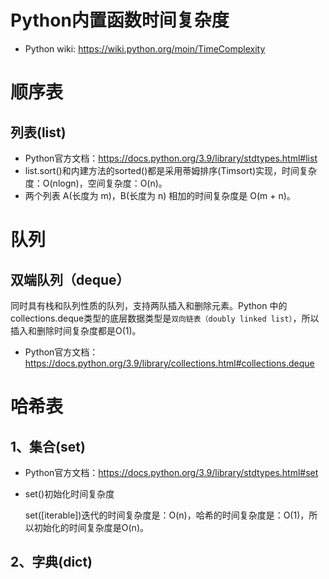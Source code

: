# Python内置函数时间复杂度

- Python wiki: https://wiki.python.org/moin/TimeComplexity

# 顺序表

## 列表(list)

- Python官方文档：https://docs.python.org/3.9/library/stdtypes.html#list
- list.sort()和内建方法的sorted()都是采用蒂姆排序(Timsort)实现，时间复杂度：O(nlogn)，空间复杂度：O(n)。
- 两个列表 A(长度为 m)，B(长度为 n) 相加的时间复杂度是 O(m + n)。

# 队列

## 双端队列（deque）

同时具有栈和队列性质的队列，支持两队插入和删除元素。Python 中的collections.deque类型的底层数据类型是`双向链表（doubly linked list）`，所以插入和删除时间复杂度都是O(1)。

- Python官方文档：https://docs.python.org/3.9/library/collections.html#collections.deque

# 哈希表

## 1、集合(set)

- Python官方文档：https://docs.python.org/3.9/library/stdtypes.html#set

- set()初始化时间复杂度

  set([iterable])迭代的时间复杂度是：O(n)，哈希的时间复杂度是：O(1)，所以初始化的时间复杂度是O(n)。

## 2、字典(dict)






